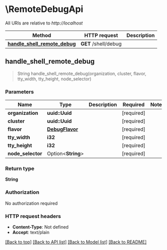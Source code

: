 # \RemoteDebugApi

All URIs are relative to *http://localhost*

Method | HTTP request | Description
------------- | ------------- | -------------
[**handle_shell_remote_debug**](RemoteDebugApi.md#handle_shell_remote_debug) | **GET** /shell/debug | 



## handle_shell_remote_debug

> String handle_shell_remote_debug(organization, cluster, flavor, tty_width, tty_height, node_selector)


### Parameters


Name | Type | Description  | Required | Notes
------------- | ------------- | ------------- | ------------- | -------------
**organization** | **uuid::Uuid** |  | [required] |
**cluster** | **uuid::Uuid** |  | [required] |
**flavor** | [**DebugFlavor**](.md) |  | [required] |
**tty_width** | **i32** |  | [required] |
**tty_height** | **i32** |  | [required] |
**node_selector** | Option<**String**> |  | [required] |

### Return type

**String**

### Authorization

No authorization required

### HTTP request headers

- **Content-Type**: Not defined
- **Accept**: text/plain

[[Back to top]](#) [[Back to API list]](../README.md#documentation-for-api-endpoints) [[Back to Model list]](../README.md#documentation-for-models) [[Back to README]](../README.md)


